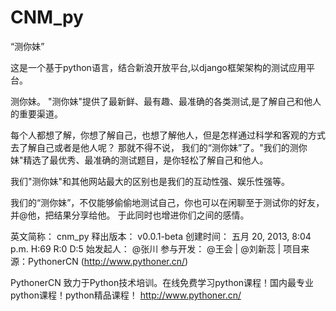 CNM_py
======

“测你妹”


这是一个基于python语言，结合新浪开放平台,以django框架架构的测试应用平台。

测你妹。 "测你妹"提供了最新鲜、最有趣、最准确的各类测试,是了解自己和他人的重要渠道。

每个人都想了解，你想了解自己，也想了解他人，但是怎样通过科学和客观的方式去了解自己或者是他人呢？
那就不得不说， 我们的“测你妹”了。"我们的测你妹"精选了最优秀、最准确的测试题目，是你轻松了解自己和他人。

我们"测你妹"和其他网站最大的区别也是我们的互动性强、娱乐性强等。

我们的“测你妹”，不仅能够偷偷地测试自己，你也可以在闲聊至于测试你的好友，并@他，把结果分享给他。 
于此同时也增进你们之间的感情。

英文简称： cnm_py 
释出版本： v0.0.1-beta 
创建时间： 五月 20, 2013, 8:04 p.m. H:69 R:0 D:5 
始发起人： @张川 参与开发： @王会 | @刘新蕊 | 
项目来源：PythonerCN (http://www.pythoner.cn/)

PythonerCN 致力于Python技术培训。在线免费学习python课程！国内最专业python课程！python精品课程！ 
http://www.pythoner.cn/
